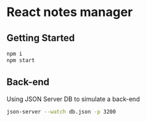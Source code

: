 # React notes manager

## Getting Started
```bash
npm i
npm start
```

## Back-end
Using JSON Server DB to simulate a back-end
```bash 
json-server --watch db.json -p 3200
```